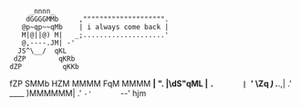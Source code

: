          _nnnn_                      
        dGGGGMMb     ,"""""""""""""""""""".
       @p~qp~~qMb    | i always come back |
       M|@||@) M|   _;....................'
       @,----.JM| -'
      JS^\__/  qKL
     dZP        qKRb
    dZP          qKKb
   fZP            SMMb
   HZM            MMMM
   FqM            MMMM
 __| ".        |\dS"qML
 |    `.       | `' \Zq
_)      \.___.,|     .'
\____   )MMMMMM|   .'
     `-'       `--' hjm
